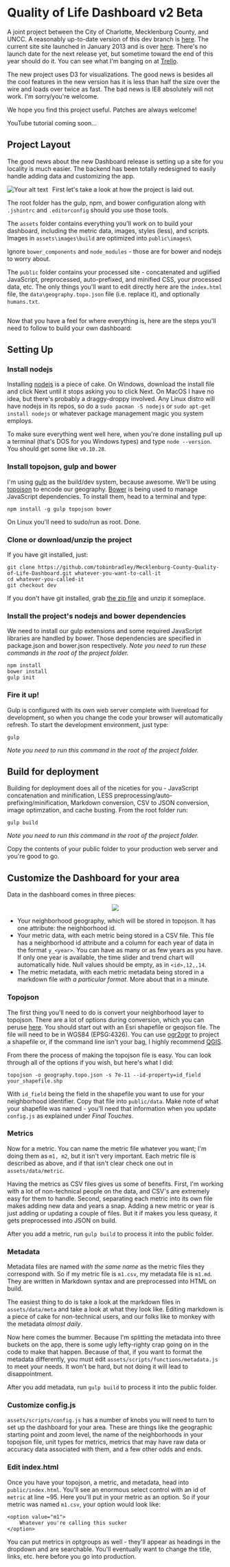 Quality of Life Dashboard v2 Beta
=================

A joint project between the City of Charlotte, Mecklenburg County, and UNCC. A reasonably up-to-date version of this dev branch is [here](http://mcmap.org/qol/). The current site site launched in January 2013 and is over [here](http://maps.co.mecklenburg.nc.us/qoldashboard). There's no launch date for the next release yet, but sometime toward the end of this year should do it. You can see what I'm banging on at [Trello](https://trello.com/b/GxsdKVUl/quality-of-life-dashboard).

The new project uses D3 for visualizations. The good news is besides all the cool features in the new version has it is less than half the size over the wire and loads over twice as fast. The bad news is IE8 absolutely will not work. I'm sorry/you're welcome.

We hope you find this project useful. Patches are always welcome!

YouTube tutorial coming soon...

## Project Layout
The good news about the new Dashboard release is setting up a site for you locality is much easier. The backend has been totally redesigned to easily handle adding data and customizing the app.

<div style="float: left; margin-right: 10px;">
    <img src="http://i.imgur.com/rNf47d0.png" alt="Your alt text" title="Title"/>
</div>

First let's take a look at how the project is laid out.

The root folder has the gulp, npm, and bower configuration along with `.jshintrc` and `.editorconfig` should you use those tools.

The `assets` folder contains everything you'll work on to build your dashboard, including the metric data, images, styles (less), and scripts. Images in `assets\images\build` are optimized into `public\images\`

Ignore `bower_components` and `node_modules` - those are for bower and nodejs to worry about.

The `public` folder contains your processed site - concatenated and uglified JavaScript, preprocessed, auto-prefixed, and minified CSS, your processed data, etc. The only things you'll want to edit directly here are the `index.html` file, the `data\geography.topo.json` file (i.e. replace it), and optionally `humans.txt`.

<div style="clear: both"></div>

Now that you have a feel for where everything is, here are the steps you'll need to follow to build your own dashboard:

## Setting Up

### Install nodejs
Installing [nodejs](http://nodejs.org/) is a piece of cake. On Windows, download the install file and click Next until it stops asking you to click Next. On MacOS I have no idea, but there's probably a draggy-droppy involved. Any Linux distro will have nodejs in its repos, so do a `sudo pacman -S nodejs` or `sudo apt-get install nodejs` or whatever package management magic you system employs.

To make sure everything went well here, when you're done installing pull up a terminal (that's DOS for you Windows types) and type `node --version`. You should get some like `v0.10.28`.

### Install topojson, gulp and bower
I'm using [gulp](http://gulpjs.com/) as the build/dev system, because awesome. We'll be using [topojson](https://github.com/mbostock/topojson) to encode our geography. [Bower](http://bower.io/) is being used to manage JavaScript dependencies. To install them, head to a terminal and type:

    npm install -g gulp topojson bower

On Linux you'll need to sudo/run as root. Done.

### Clone or download/unzip the project
If you have git installed, just:

    git clone https://github.com/tobinbradley/Mecklenburg-County-Quality-of-Life-Dashboard.git whatever-you-want-to-call-it
    cd whatever-you-called-it
    git checkout dev

If you don't have git installed, grab [the zip file](https://github.com/tobinbradley/Mecklenburg-County-Quality-of-Life-Dashboard/archive/dev.zip) and unzip it someplace.

### Install the project's nodejs and bower dependencies
We need to install our gulp extensions and some required JavaScript libraries are handled by bower. Those dependencies are specified in package.json and bower.json respectively. *Note you need to run these commands in the root of the project folder.*

    npm install
    bower install
    gulp init

### Fire it up!
Gulp is configured with its own web server complete with livereload for development, so when you change the code your browser will automatically refresh. To start the development environment, just type:

    gulp

*Note you need to run this command in the root of the project folder.*

## Build for deployment
Building for deployment does all of the niceties for you - JavaScript concatenation and minification, LESS preprocessing/auto-prefixing/minification, Markdown conversion, CSV to JSON conversion, image optimzation, and cache busting. From the root folder run:

    gulp build

*Note you need to run this command in the root of the project folder.*

Copy the contents of your public folder to your production web server and you're good to go.

## Customize the Dashboard for your area
Data in the dashboard comes in three pieces:

<div style="text-align: center">
<img src="http://i.imgur.com/1IP7faT.png" style="max-width: 100%">
</div>

* Your neighborhood geography, which will be stored in topojson. It has one attribute: the neighborhood id.
* Your metric data, with each metric being stored in a CSV file. This file has a neighborhood id attribute and a column for each year of data in the format `y_<year>`. You can have as many or as few years as you have. If only one year is available, the time slider and trend chart will automatically hide. Null values should be empty, as in `<id>,12,,14`.
* The metric metadata, with each metric metadata being stored in a markdown file *with a particular format*. More about that in a minute.

### Topojson
The first thing you'll need to do is convert your neighborhood layer to topojson. There are a lot of options during conversion, which you can peruse [here](https://github.com/mbostock/topojson/wiki/Command-Line-Reference). You should start out with an Esri shapefile or geojson file. The file will need to be in WGS84 (EPSG:4326). You can use [ogr2ogr](http://www.gdal.org/ogr2ogr.html) to project a shapefile or, if the command line isn't your bag, I highly recommend [QGIS](http://www.qgis.org/).

From there the process of making the topojson file is easy. You can look through all of the options if you wish, but here's what I did:

    topojson -o geography.topo.json -s 7e-11 --id-property=id_field your_shapefile.shp

With `id_field` being the field in the shapefile you want to use for your neighborhood identifier. Copy that file into `public/data`. Make note of what your shapefile was named - you'll need that information when you update `config.js` as explained under *Final Touches*.

### Metrics
Now for a metric. You can name the metric file whatever you want; I'm doing them as `m1, m2`, but it isn't very important. Each metric file is described as above, and if that isn't clear check one out in `assets/data/metric`.

Having the metrics as CSV files gives us some of benefits. First, I'm working with a lot of non-technical people on the data, and CSV's are extremely easy for them to handle. Second, separating each metric into its own file makes adding new data and years a snap. Adding a new metric or year is just adding or updating a couple of files. But it if makes you less queasy, it gets preprocessed into JSON on build.

After you add a metric, run `gulp build` to process it into the public folder.

### Metadata
Metadata files are named *with the same name* as the metric files they correspond with. So if my metric file is `m1.csv`, my metadata file is `m1.md`. They are written in Markdown syntax and are preprocessed into HTML on build.

The easiest thing to do is take a look at the markdown files in `assets/data/meta` and take a look at what they look like. Editing markdown is a piece of cake for non-technical users, and our folks like to monkey with the metadata *almost daily*.

Now here comes the bummer. Because I'm splitting the metadata into three buckets on the app, there is some ugly lefty-righty crap going on in the code to make that happen. Because of that, if you want to format the metadata differently, you must edit `assets/scripts/functions/metadata.js` to meet your needs. It won't be hard, but not doing it will lead to disappointment.

After you add metadata, run `gulp build` to process it into the public folder.

### Customize config.js
`assets/scripts/config.js` has a number of knobs you will need to turn to set up the dashboard for your area. These are things like the geographic starting point and zoom level, the name of the neighborhoods in your topojson file, unit types for metrics, metrics that may have raw data or accuracy data associated with them, and a few other odds and ends.

### Edit index.html
Once you have your topojson, a metric, and metadata, head into `public/index.html`. You'll see an enormous select control with an id of `metric` at line ~95. Here you'll put in your metric as an option. So if your metric was named `m1.csv`, your option would look like:

    <option value="m1">
        Whatever you're calling this sucker
    </option>

You can put metrics in optgroups as well - they'll appear as headings in the dropdown and are searchable. You'll eventually want to change the title, links, etc. here before you go into production.
